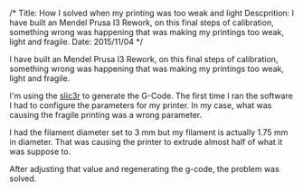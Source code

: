 /*
Title: How I solved when my printing was too weak and light
Descprition: I have built an Mendel Prusa I3 Rework, on this final steps of
calibration, something wrong was happening that was making my printings too
weak, light and fragile.
Date: 2015/11/04
*/

I have built an Mendel Prusa I3 Rework, on this final steps of
calibration, something wrong was happening that was making my printings too
weak, light and fragile.

I'm using the [slic3r](http://slic3r.org/) to generate the G-Code. The first
time I ran the software I had to configure the parameters for my printer. In
my case, what was causing the fragile printing was a wrong parameter.

I had the filament diameter set to 3 mm but my filament is actually 1.75 mm in
diameter. That was causing the printer to extrude almost half of what it was
suppose to.

After adjusting that value and regenerating the g-code, the problem was solved.

